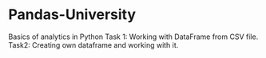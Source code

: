 # Pandas-University
Basics of analytics in Python
Task 1: Working with DataFrame from CSV file. 
Task2: Creating own dataframe and working with it.
